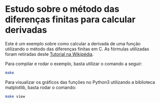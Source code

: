 # Estudo sobre o método das diferenças finitas para calcular derivadas

Este é um exemplo sobre como calcular a derivada de uma função utilizando o método das diferenças finitas em C.
As fórmulas utilizadas foram retiradas deste [Tutorial na Wikipédia](https://pt.wikipedia.org/wiki/M%C3%A9todo_das_diferen%C3%A7as_finitas).

Para compilar e rodar o exemplo, basta utilizar o comando a seguir:

```sh
make
```

Para visualizar os gráficos das funções no Python3 utilizando a biblioteca matplotlib, basta rodar o comando:

```sh
make view
```
